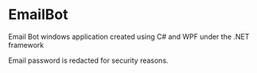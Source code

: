 # EmailBot
Email Bot windows application created using C# and WPF under the .NET framework

Email password is redacted for security reasons.
